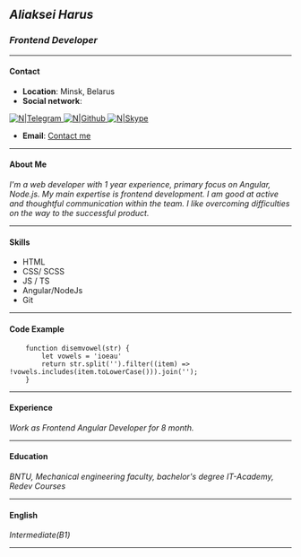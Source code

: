 ## _Aliaksei Harus_
### *Frontend Developer*
___
#### Contact
- **Location**: Minsk, Belarus
- **Social network**:

[![N|Telegram](https://upload.wikimedia.org/wikipedia/commons/thumb/8/82/Telegram_logo.svg/64px-Telegram_logo.svg.png)  ](https://t.me/Aliakseiharus)   [![N|Github](https://cdn-icons-png.flaticon.com/64/25/25231.png)  ](https://github.com/23Boom23)  [![N|Skype](https://cdn-icons-png.flaticon.com/64/174/174869.png)  ](https://join.skype.com/invite/FGrXeMikGZIF)
- **Email**: [Contact me](mailto:harus.dev@gmail.com)
___
#### About Me
*I'm a web developer with 1 year experience, primary focus on Angular, Node.js.
My main expertise is frontend development. I am good at active and thoughtful communication within the team.
I like overcoming difficulties on the way to the successful product.*
___
#### Skills
- HTML
- CSS/ SCSS
- JS / TS
- Angular/NodeJs
- Git
___
#### Code Example
```
    function disemvowel(str) {
        let vowels = 'ioeau'
        return str.split('').filter((item) => !vowels.includes(item.toLowerCase())).join('');
    }
```
___
#### Experience
*Work as Frontend Angular Developer for 8 month.* 
___
#### Education
*BNTU, Mechanical engineering faculty, bachelor's degree
IT-Academy, Redev Courses*
___
#### English
*Intermediate(B1)*
___